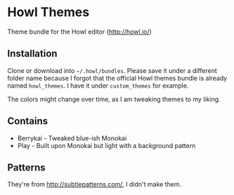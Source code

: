 
# Howl Themes

Theme bundle for the Howl editor (http://howl.io/)

## Installation

Clone or download into `~/.howl/bundles`. Please save it under a different folder name because I forgot that the official Howl themes bundle is already named `howl_themes`. I have it under `custom_themes` for example.

The colors might change over time, as I am tweaking themes to my liking.

## Contains

- Berrykai - Tweaked blue-ish Monokai
- Play - Built upon Monokai but light with a background pattern

## Patterns

They're from http://subtlepatterns.com/, I didn't make them.
